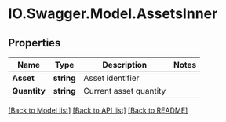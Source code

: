 # IO.Swagger.Model.AssetsInner
## Properties

Name | Type | Description | Notes
------------ | ------------- | ------------- | -------------
**Asset** | **string** | Asset identifier | 
**Quantity** | **string** | Current asset quantity | 

[[Back to Model list]](../README.md#documentation-for-models) [[Back to API list]](../README.md#documentation-for-api-endpoints) [[Back to README]](../README.md)

